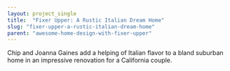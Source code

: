 ```yaml
---
layout: project_single
title:  "Fixer Upper: A Rustic Italian Dream Home"
slug: "fixer-upper-a-rustic-italian-dream-home"
parent: "awesome-home-design-with-fixer-upper"
---
```

Chip and Joanna Gaines add a helping of Italian flavor to a bland suburban home in an impressive renovation for a California couple.